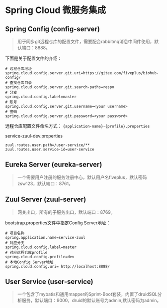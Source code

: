 # Spring Cloud 微服务集成
## Spring Config (config-server)
> 用于同步git远程仓库的配置文件，需要配合rabbitmq消息中间件使用，默认端口：8888。

下面是关于配置文件的介绍：

```properties
# 远程仓库地址
spring.cloud.config.server.git.uri=https://gitee.com/fiveplus/biohub-config/
# 查找仓库目录
spring.cloud.config.server.git.search-paths=respo
# 分支
spring.cloud.config.label=master
# 账号
spring.cloud.config.server.git.username=<your username>
# 密码
spring.cloud.config.server.git.password=<your password>
```

远程仓库配置文件命名方式： `{application-name}-{profile}.properties`

service-zuul-dev.properties

```properties
zuul.routes.user.path=/user-service/**
zuul.routes.user.service-id=user-service
```
## Eureka Server (eureka-server)

> 一个需要用户注册的服务注册中心，默认用户名fiveplus，默认密码zsw123，默认端口：8761。

## Zuul Server (zuul-server)

> 网关出口，所有的子服务出口，默认端口：8769。

bootstrap.properties文件中指定Config Server地址：

```properties
# 项目名称
spring.application.name=service-zuul
# 对应分支
spring.cloud.config.label=master
# 对应远程仓库profile
spring.cloud.config.profile=dev
# 本地Config Server地址
spring.cloud.config.uri= http://localhost:8888/
```

## User Service (user-service)

> 一个包含了mybatis和通用mapper的Sprint-Boot套装，内置了druidSQL分析服务，默认端口：9000，druid的默认账号为admin,默认密码为admin。

